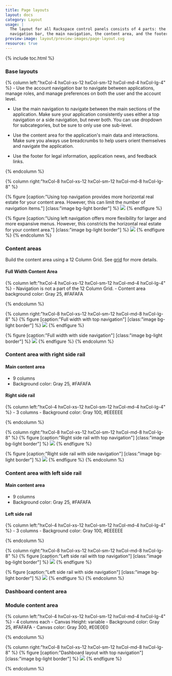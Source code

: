 ```yaml
---
title: Page layouts
layout: docs
category: Layout
usage: |
  The layout for all Rackspace control panels consists of 4 parts: the account
  navigation bar, the main navigation, the content area, and the footer.
preview-image: layout/preview-images/page-layout.svg
resource: true
---
```


{% include toc.html %}

### Base layouts

<div class="hxRow"  markdown="1">
{% column left:"hxCol-4 hxCol-xs-12 hxCol-sm-12 hxCol-md-4 hxCol-lg-4" %}
- Use the account navigation bar to navigate between applications,
  manage roles, and manage preferences on both the user and the account
  level.

- Use the main navigation to navigate between the main sections of the
  application. Make sure your application consistently
  uses either a top navigation or a side navigation, but never both. You can
  use dropdown for subcategories, but be sure to only use one sub-level.

- Use the content area for the application's main data and interactions.
  Make sure you always use breadcrumbs to help users orient themselves and
  navigate the application.

- Use the footer for legal information, application news, and feedback
  links.

{% endcolumn %}

{% column right:"hxCol-8 hxCol-xs-12 hxCol-sm-12 hxCol-md-8 hxCol-lg-8" %}

{% figure [caption:"Using top navigation provides more horizontal real estate for
your content area. However, this can limit the number of navigation items."] [class:"image bg-light border"] %}
![]({{site.cdn_url}}/img/layout/layout-navigation-top.svg)
{% endfigure %}

{% figure [caption:"Using left navigation offers more flexibility for larger and
more expansive menus. However, this constricts the horizontal real estate for your
content area."] [class:"image bg-light border"] %}
![]({{site.cdn_url}}/img/layout/layout-navigation-side.svg)
{% endfigure %}
{% endcolumn %}
</div>

### Content areas

Build the content area using a 12 Column Grid. See [grid](/layout/grid) for more details.

#### Full Width Content Area

<div class="hxRow"  markdown="1">
{% column left:"hxCol-4 hxCol-xs-12 hxCol-sm-12 hxCol-md-4 hxCol-lg-4" %}
- Navigation is not a part of the 12 Column Grid.
- Content area background color: Gray 25, #FAFAFA

{% endcolumn %}

{% column right:"hxCol-8 hxCol-xs-12 hxCol-sm-12 hxCol-md-8 hxCol-lg-8" %}
{% figure [caption:"Full width with top navigation"] [class:"image bg-light border"] %}
![]({{site.cdn_url}}/img/layout/layout-content-full-top-nav.svg)
{% endfigure %}

{% figure [caption:"Full width with side navigation"] [class:"image bg-light border"] %}
![]({{site.cdn_url}}/img/layout/layout-content-full-side-nav.svg)
{% endfigure %}
{% endcolumn %}
</div>

### Content area with right side rail

#### Main content area

- 9 columns
- Background color: Gray 25, #FAFAFA

#### Right side rail

<div class="hxRow"  markdown="1">
{% column left:"hxCol-4 hxCol-xs-12 hxCol-sm-12 hxCol-md-4 hxCol-lg-4" %}
- 3 columns
- Background color: Gray 100, #EEEEEE

{% endcolumn %}

{% column right:"hxCol-8 hxCol-xs-12 hxCol-sm-12 hxCol-md-8 hxCol-lg-8" %}
{% figure [caption:"Right side rail with top navigation"] [class:"image bg-light border"] %}
![]({{site.cdn_url}}/img/layout/layout-right-side-rail-top-nav.svg)
{% endfigure %}

{% figure [caption:"Right side rail with side navigation"] [class:"image bg-light border"] %}
![]({{site.cdn_url}}/img/layout/layout-right-side-rail-side-nav.svg)
{% endfigure %}
{% endcolumn %}
</div>

### Content area with left side rail

#### Main content area

- 9 columns
- Background color: Gray 25, #FAFAFA

#### Left side rail

<div class="hxRow"  markdown="1">
{% column left:"hxCol-4 hxCol-xs-12 hxCol-sm-12 hxCol-md-4 hxCol-lg-4" %}
- 3 columns
- Background color: Gray 100, #EEEEEE

{% endcolumn %}

{% column right:"hxCol-8 hxCol-xs-12 hxCol-sm-12 hxCol-md-8 hxCol-lg-8" %}
{% figure [caption:"Left side rail with top navigation"] [class:"image bg-light border"] %}
![]({{site.cdn_url}}/img/layout/layout-left-side-rail-top-nav.svg)
{% endfigure %}

{% figure [caption:"Left side rail with side navigation"] [class:"image bg-light border"] %}
![]({{site.cdn_url}}/img/layout/layout-left-side-rail-side-nav.svg)
{% endfigure %}
{% endcolumn %}
</div>

### Dashboard content area

### Module content area

<div class="hxRow"  markdown="1">
{% column left:"hxCol-4 hxCol-xs-12 hxCol-sm-12 hxCol-md-4 hxCol-lg-4" %}
- 4 columns each
- Canvas Height: variable
- Background color: Gray 25, #FAFAFA
- Canvas color: Gray 300, #E0E0E0

{% endcolumn %}

{% column right:"hxCol-8 hxCol-xs-12 hxCol-sm-12 hxCol-md-8 hxCol-lg-8" %}
{% figure [caption:"Dashboard layout with top navigation"] [class:"image bg-light border"] %}
![]({{site.cdn_url}}/img/layout/layout-dashboard-top-nav.svg)
{% endfigure %}
<!--
{% figure [caption:"Dashboard layout with side navigation"] [class:"image bg-light border"] %}
![]({{site.cdn_url}}/img/layout/layout-dashboard-side.svg){:width="100%"}
{% endfigure %}
-->
{% endcolumn %}
</div>
